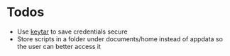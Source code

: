# Todos

- Use [keytar](https://github.com/atom/node-keytar) to save credentials secure
- Store scripts in a folder under documents/home instead of appdata so the user can better access it